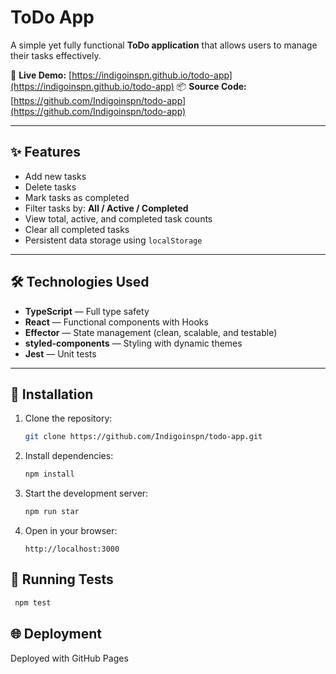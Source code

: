 # ToDo App

A simple yet fully functional **ToDo application** that allows users to manage their tasks effectively.

🔗 **Live Demo:** [https://indigoinspn.github.io/todo-app](https://indigoinspn.github.io/todo-app)
📦 **Source Code:** [https://github.com/Indigoinspn/todo-app](https://github.com/Indigoinspn/todo-app)

---

## ✨ Features

- Add new tasks
- Delete tasks
- Mark tasks as completed
- Filter tasks by: **All / Active / Completed**
- View total, active, and completed task counts
- Clear all completed tasks
- Persistent data storage using `localStorage`

---

## 🛠️ Technologies Used

- **TypeScript** — Full type safety
- **React** — Functional components with Hooks
- **Effector** — State management (clean, scalable, and testable)
- **styled-components** — Styling with dynamic themes
- **Jest** — Unit tests

---

## 🚀 Installation

1. Clone the repository:

   ```bash
   git clone https://github.com/Indigoinspn/todo-app.git
   ```

2. Install dependencies:

   ```bash
   npm install
   ```

3. Start the development server:

   ```bash
   npm run star
   ```

4. Open in your browser:

   `http://localhost:3000`

## 🧪 Running Tests

```bash
 npm test
```

## 🌐 Deployment

Deployed with GitHub Pages
